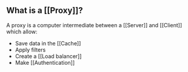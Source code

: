 ## What is a [[Proxy]]?

A proxy is a computer intermediate between a [[Server]] and [[Client]] which allow:
* Save data in the [[Cache]]
* Apply filters
* Create a [[Load balancer]]
* Make [[Authentication]]
